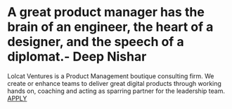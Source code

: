 #  A great product manager has the brain of an engineer, the heart of a designer, and the speech of a diplomat.- Deep Nishar

Lolcat Ventures is a Product Management boutique consulting firm. We create or enhance teams to deliver great digital products through working hands on, coaching and acting as sparring partner for the leadership team. [APPLY](https://lolcatvc.typeform.com/to/BN5gco)
